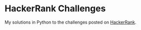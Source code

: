 HackerRank Challenges
=====================

My solutions in Python to the challenges posted on [HackerRank](http://www.hackerrank.com).
